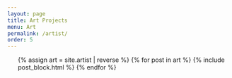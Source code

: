 ```yaml
---
layout: page
title: Art Projects
menu: Art
permalink: /artist/
order: 5
---
```


<ul class="post-list">
    {% assign art = site.artist | reverse %}
	{% for post in art %}
	{% include post_block.html %}
	{% endfor %}
</ul>
